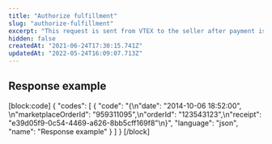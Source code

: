 ```yaml
---
title: "Authorize fulfillment"
slug: "authorize-fulfillment"
excerpt: "This request is sent from VTEX to the seller after payment is approved, to notify them that the fulfillment process can start<br></br>.## Response example\n\n\n\n```\n\n{\n\n\"date\": \"2014-10-06 18:52:00\", \n\n\"marketplaceOrderId\": \"959311095\",\n\n\"orderId\": \"123543123\",\n\n\"receipt\": \"e39d05f9-0c54-4469-a626-8bb5cff169f8\"\n\n}\n\n```"
hidden: false
createdAt: "2021-06-24T17:30:15.741Z"
updatedAt: "2022-05-24T16:09:07.713Z"
---
```

## Response example
[block:code]
{
  "codes": [
    {
      "code": "{\n\"date\": \"2014-10-06 18:52:00\", \n\"marketplaceOrderId\": \"959311095\",\n\"orderId\": \"123543123\",\n\"receipt\": \"e39d05f9-0c54-4469-a626-8bb5cff169f8\"\n}",
      "language": "json",
      "name": "Response example"
    }
  ]
}
[/block]